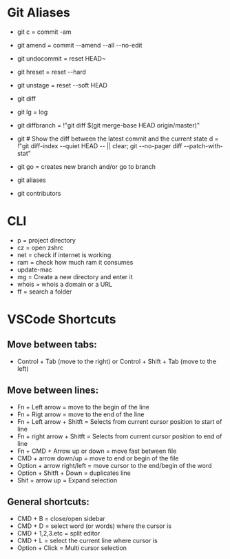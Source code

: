 # Git Aliases

- git c = commit -am
- git amend = commit --amend --all --no-edit
- git undocommit = reset HEAD~
- git hreset = reset --hard
- git unstage = reset --soft HEAD
- git diff
- git lg = log
- git diffbranch = !"git diff $(git merge-base HEAD origin/master)"

- git # Show the diff between the latest commit and the current state
  d = !"git diff-index --quiet HEAD -- || clear; git --no-pager diff --patch-with-stat"

- git go = creates new branch and/or go to branch
- git aliases
- git contributors

# CLI

- p = project directory
- cz = open zshrc
- net = check if internet is working
- ram <software> = check how much ram it consumes
- update-mac
- mg = Create a new directory and enter it
- whois = whois a domain or a URL
- ff <thing> = search a folder

# VSCode Shortcuts
  
## Move between tabs:
  - Control + Tab (move to the right) or Control + Shift + Tab (move to the left)
  
## Move between lines:
  - Fn + Left arrow = move to the begin of the line
  - Fn + Rigt arrow = move to the end of the line
  - Fn + Left arrow + Shitft = Selects from current cursor position to start of line
  - Fn + right arrow + Shitft = Selects from current cursor position to end of line
  - Fn + CMD + Arrow up or down = move fast between file
  - CMD + arrow down/up = move to end or begin of the file
  - Option + arrow right/left = move cursor to the end/begin of the word
  - Option + Shitft + Down = duplicates line
  - Shit + arrow up = Expand selection
  
  
  ## General shortcuts: 
  - CMD + B = close/open sidebar
  - CMD + D = select word (or words) where the cursor is
  - CMD + 1,2,3.etc = split editor
  - CMD + L = select the current line where cursor is
  - Option + Click = Multi cursor selection

  
  

